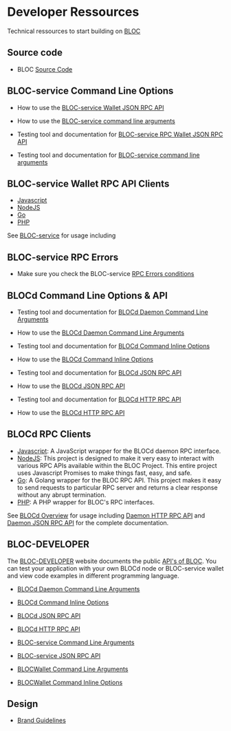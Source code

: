 # **Developer Ressources**

Technical ressources to start building on [BLOC](https://bloc.money)

## **Source code**

* BLOC [Source Code](https://github.com/furiousteam/BLOC.git)

## **BLOC-service Command Line Options**

- How to use the [BLOC-service Wallet JSON RPC API](../wallets/bloc-service-json-api.md)

- How to use the [BLOC-service command line arguments](../wallets/bloc-service-command-line.md)

- Testing tool and documentation for [BLOC-service RPC Wallet JSON RPC API](https://bloc-developer.com/api_bloc-service/json)

- Testing tool and documentation for [BLOC-service command line arguments](https://bloc-developer.com/api_bloc-service/cli_arguments)

## **BLOC-service Wallet RPC API Clients**

* [Javascript](https://github.com/furiousteam/bloc-rpc)
* [NodeJS](https://www.npmjs.com/package/bloc-rpc)
* [Go](https://github.com/furiousteam/bloc-rpc-go)
* [PHP](https://github.com/furiousteam/bloc-rpc-php)

See [BLOC-service](../wallets/bloc-service-index.md) for usage including 

## **BLOC-service RPC Errors**

* Make sure you check the BLOC-service [RPC Errors conditions](../API/rpc-api-error-conditions.md)


## **BLOCd Command Line Options & API**

- Testing tool and documentation for [BLOCd Daemon Command Line Arguments](https://bloc-developer.com/api_BLOCd/cli_arguments)
- How to use the [BLOCd Daemon Command Line Arguments](BLOCd-daemon-arguments.md)


- Testing tool and documentation for [BLOCd Command Inline Options](https://bloc-developer.com/api_BLOCd/options)
- How to use the [BLOCd Command Inline Options](BLOCd-daemon-cli-options.md)


- Testing tool and documentation for [BLOCd JSON RPC API](https://bloc-developer.com/api_BLOCd/json)
- How to use the [BLOCd JSON RPC API](BLOCd-daemon-json-rpc-api.md)


- Testing tool and documentation for [BLOCd HTTP RPC API](https://bloc-developer.com/api_BLOCd/http)
- How to use the [BLOCd HTTP RPC API](BLOCd-daemon-http-rpc-api.md)

## **BLOCd RPC Clients**

* [Javascript](https://github.com/furiousteam/bloc-rpc): A JavaScript wrapper for the BLOCd daemon RPC interface.
* [NodeJS](https://www.npmjs.com/package/bloc-rpc): This project is designed to make it very easy to interact with various RPC APIs available within the BLOC  Project. This entire project uses Javascript Promises to make things fast, easy, and safe.
* [Go](https://github.com/furiousteam/bloc-rpc-go): A Golang wrapper for the BLOC RPC API. This project makes it easy to send requests to particular RPC server and returns a clear response without any abrupt termination.
* [PHP](https://github.com/furiousteam/bloc-rpc-php): A PHP wrapper for BLOC's RPC interfaces.

See [BLOCd Overview](BLOCd-Overview.md) for usage including [Daemon HTTP RPC API](BLOCd-daemon-http-rpc-api.md) and [Daemon JSON RPC API](BLOCd-daemon-json-rpc-api.md) for the complete documentation.

## **BLOC-DEVELOPER**

The [BLOC-DEVELOPER](https://bloc-developer.com) website documents the public [API's of BLOC](https://bloc-developer.com/api_BLOCd).
You can test your application with your own BLOCd node or BLOC-service wallet and view code examples in different programming language.

- [BLOCd Daemon Command Line Arguments](https://bloc-developer.com/api_BLOCd/cli_arguments)
- [BLOCd Command Inline Options](https://bloc-developer.com/api_BLOCd/options)
- [BLOCd JSON RPC API](https://bloc-developer.com/api_BLOCd/json)
- [BLOCd HTTP RPC API](https://bloc-developer.com/api_BLOCd/http)

- [BLOC-service Command Line Arguments](https://bloc-developer.com/api_bloc-service/cli_arguments)
- [BLOC-service JSON RPC API](https://bloc-developer.com/api_bloc-service/json)

- [BLOCWallet Command Line Arguments](https://bloc-developer.com/api_BLOCWallet/cli_arguments)
- [BLOCWallet Command Inline Options](https://bloc-developer.com/api_BLOCWallet/options)

## **Design**

* [Brand Guidelines](../about/Branding.md)
